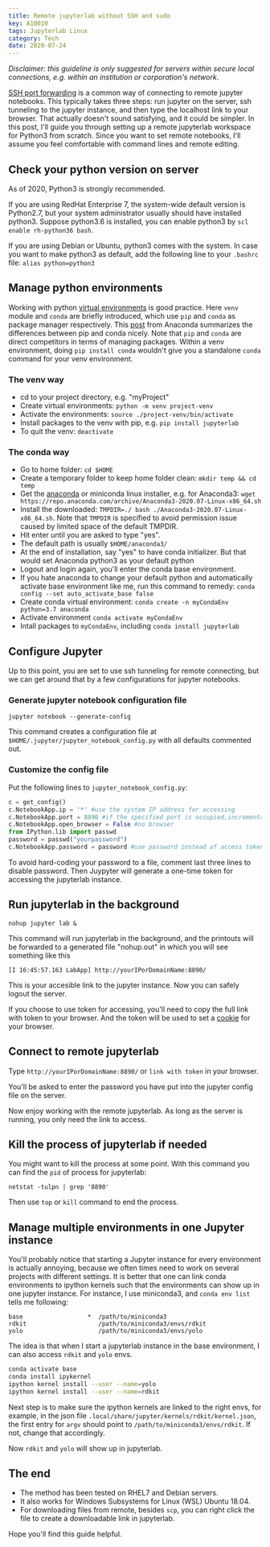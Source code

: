 ```yaml
---
title: Remote jupyterlab without SSH and sudo
key: A10010
tags: Jupyterlab Linux
category: Tech
date: 2020-07-24
---
```


*Disclaimer: this guideline is only suggested for servers within secure local connections, e.g. within an institution or corporation's network*.

[SSH port forwarding](https://www.ssh.com/ssh/tunneling/example) is a common way of connecting to remote jupyter notebooks. This typically takes three steps: run jupyter on the server, ssh tunneling to the jupyter instance, and then type the localhost link to your browser. That actually doesn't sound satisfying, and it could be simpler. In this post, I'll guide you through setting up a remote jupyterlab workspace for Python3 from scratch. Since you want to set remote notebooks, I'll assume you feel comfortable with command lines and remote editing. 

## Check your python version on server
As of 2020, Python3 is strongly recommended.

If you are using RedHat Enterprise 7, the system-wide default version is Python2.7, but your system administrator usually should have installed python3. Suppose python3.6 is installed, you can enable python3 by `scl enable rh-python36 bash`.

If you are using Debian or Ubuntu, python3 comes with the system. In case you want to make python3 as default, add the following line to your `.bashrc` file:
```alias python=python3```

## Manage python environments
Working with python [virtual environments](https://realpython.com/python-virtual-environments-a-primer/) is good practice. 
Here `venv` module and `conda` are briefly introduced, which use `pip` and `conda` as package manager respectively. 
This [post](https://www.anaconda.com/blog/understanding-conda-and-pip#:~:text=Pip%20installs%20Python%20packages%20whereas,software%20written%20in%20any%20language.&text=Another%20key%20difference%20between%20the,the%20packages%20installed%20in%20them.) from Anaconda summarizes the differences between pip and conda nicely.
Note that `pip` and `conda` are direct competitors in terms of managing packages. Within a venv environment, doing `pip install conda` wouldn't give you a standalone `conda` command for your venv environment. 

### The venv way
- cd to your project directory, e.g. "myProject"
- Create virtual environments: `python -m venv project-venv`
- Activate the environments: `source ./project-venv/bin/activate`
- Install packages to the venv with pip, e.g. `pip install jupyterlab`
- To quit the venv: `deactivate`

### The conda way
- Go to home folder: `cd $HOME`
- Create a temporary folder to keep home folder clean: `mkdir temp && cd temp`
- Get the [anaconda](https://repo.anaconda.com/archive/) or miniconda linux installer, e.g. for Anaconda3: `wget https://repo.anaconda.com/archive/Anaconda3-2020.07-Linux-x86_64.sh`
- Install the downloaded: `TMPDIR=./ bash ./Anaconda3-2020.07-Linux-x86_64.sh`. Note that `TMPDIR` is specified to avoid permission issue caused by limited space of the default TMPDIR. 
- Hit enter until you are asked to type "yes".
- The default path is usually `$HOME/anaconda3/`
- At the end of installation, say "yes" to have conda initializer. But that would set Anaconda python3 as your default python
- Logout and login again, you'll enter the conda base environment.
- If you hate anaconda to change your default python and automatically activate base environment like me, run this command to remedy: `conda config --set auto_activate_base false`
- Create conda virtual environment: `conda create -n myCondaEnv python=3.7 anaconda`
- Activate environment `conda activate myCondaEnv`
- Intall packages to `myCondaEnv`, including `conda install jupyterlab`

## Configure Jupyter
Up to this point, you are set to use ssh tunneling for remote connecting, but we can get around that by a few configurations for jupyter notebooks.  

### Generate jupyter notebook configuration file
```
jupyter notebook --generate-config
```
This command creates a configuration file at `$HOME/.jupyter/jupyter_notebook_config.py` with all defaults commented out.
### Customize the config file
  Put the following lines to `jupyter_notebook_config.py`:
```python
c = get_config()
c.NotebookApp.ip = '*' #use the system IP address for accessing 
c.NotebookApp.port = 8890 #if the specified port is occupied,incrementally get next one
c.NotebookApp.open_browser = False #no browser
from IPython.lib import passwd
password = passwd("yourpassword")
c.NotebookApp.password = password #use password instead of access token.  
```

To avoid hard-coding your password to a file, comment last three lines to disable password. Then Juypyter will generate a one-time token for accessing the jupyterlab instance.  

## Run jupyterlab in the background
```
nohup jupyter lab &
```
This command will run jupyterlab in the background, and the printouts will be forwarded to a generated file "nohup.out" in which you will see something like this 
```
[I 16:45:57.163 LabApp] http://yourIPorDomainName:8890/
```
This is your accesible link to the jupyter instance. Now you can safely logout the server.  

If you choose to use token for accessing, you'll need to copy the full link with token to your browser. And the token will be used to set a [cookie](https://jupyter-notebook.readthedocs.io/en/stable/security.html#:~:text=If%20a%20generated%20token%20doesn,notebook%20password%20command%20is%20added.) for your browser.

## Connect to remote jupyterlab
Type `http://yourIPorDomainName:8890/` or `link with token` in your browser.

You'll be asked to enter the password you have put into the jupyter config file on the server.

Now enjoy working with the remote jupyterlab. As long as the server is running, you only need the link to access.  

## Kill the process of jupyterlab if needed
You might want to kill the process at some point.
With this command you can find the `pid` of process for jupyterlab:
```
netstat -tulpn | grep '8890'
```
Then use `top` or `kill` command to end the process. 

## Manage multiple environments in one Jupyter instance
You'll probably notice that starting a Jupyter instance for every environment is actually annoying, because we often times need to work on several projects with different settings. 
It is better that one can link conda environments to ipython kernels such that the environments can show up in one jupyter instance. For instance, I use miniconda3, and `conda env list` tells me following:
```
base                  *  /path/to/miniconda3
rdkit                    /path/to/miniconda3/envs/rdkit
yolo                     /path/to/miniconda3/envs/yolo
```
The idea is that when I start a jupyterlab instance in the base environment, I can also access `rdkit` and `yolo` envs.
```bash
conda activate base
conda install ipykernel
ipython kernel install --user --name=yolo
ipython kernel install --user --name=rdkit
```
Next step is to make sure the ipython kernels are linked to the right envs, for example, in the json file `.local/share/jupyter/kernels/rdkit/kernel.json`, the first entry for `argv` should point to `/path/to/miniconda3/envs/rdkit`. If not, change that accordingly.

Now `rdkit` and `yolo` will show up in jupyterlab.



## The end
- The method has been tested on RHEL7 and Debian servers. 
- It also works for Windows Subsystems for Linux (WSL) Ubuntu 18.04.
- For downloading files from remote, besides `scp`, you can right click the file to create a downloadable link in jupyterlab.

Hope you'll find this guide helpful.  
